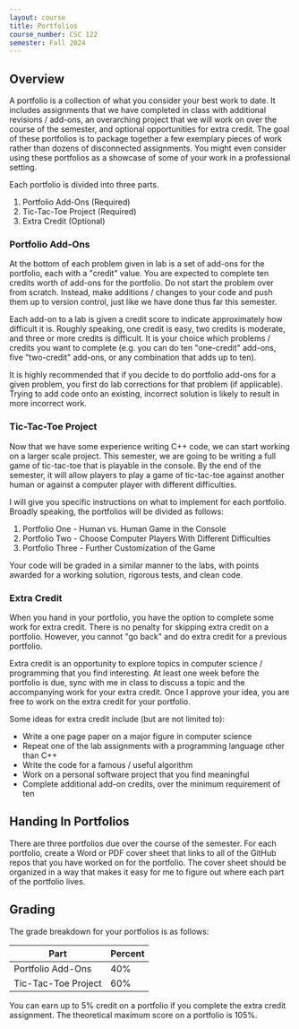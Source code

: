 ```yaml
---
layout: course
title: Portfolios
course_number: CSC 122
semester: Fall 2024
---
```


## Overview

A portfolio is a collection of what you consider your best work to date. It includes assignments that we have completed in class with additional revisions / add-ons, an overarching project that we will work on over the course of the semester, and optional opportunities for extra credit. The goal of these portfolios is to package together a few exemplary pieces of work rather than dozens of disconnected assignments. You might even consider using these portfolios as a showcase of some of your work in a professional setting.

Each portfolio is divided into three parts.

1. Portfolio Add-Ons (Required)
2. Tic-Tac-Toe Project (Required)
3. Extra Credit (Optional)

### Portfolio Add-Ons

At the bottom of each problem given in lab is a set of add-ons for the portfolio, each with a "credit" value. You are expected to complete ten credits worth of add-ons for the portfolio. Do not start the problem over from scratch. Instead, make additions / changes to your code and push them up to version control, just like we have done thus far this semester.

Each add-on to a lab is given a credit score to indicate approximately how difficult it is. Roughly speaking, one credit is easy, two credits is moderate, and three or more credits is difficult. It is your choice which problems / credits you want to complete (e.g. you can do ten "one-credit" add-ons, five "two-credit" add-ons, or any combination that adds up to ten).

It is highly recommended that if you decide to do portfolio add-ons for a given problem, you first do lab corrections for that problem (if applicable). Trying to add code onto an existing, incorrect solution is likely to result in more incorrect work.

### Tic-Tac-Toe Project

Now that we have some experience writing C++ code, we can start working on a larger scale project. This semester, we are going to be writing a full game of tic-tac-toe that is playable in the console. By the end of the semester, it will allow players to play a game of tic-tac-toe against another human or against a computer player with different difficulties.

I will give you specific instructions on what to implement for each portfolio. Broadly speaking, the portfolios will be divided as follows:

1. Portfolio One - Human vs. Human Game in the Console
2. Portfolio Two - Choose Computer Players With Different Difficulties
3. Portfolio Three - Further Customization of the Game

Your code will be graded in a similar manner to the labs, with points awarded for a working solution, rigorous tests, and clean code.

### Extra Credit

When you hand in your portfolio, you have the option to complete some work for extra credit. There is no penalty for skipping extra credit on a portfolio. However, you cannot "go back" and do extra credit for a previous portfolio.

Extra credit is an opportunity to explore topics in computer science / programming that you find interesting. At least one week before the portfolio is due, sync with me in class to discuss a topic and the accompanying work for your extra credit. Once I approve your idea, you are free to work on the extra credit for your portfolio.

Some ideas for extra credit include (but are not limited to):

* Write a one page paper on a major figure in computer science
* Repeat one of the lab assignments with a programming language other than C++
* Write the code for a famous / useful algorithm
* Work on a personal software project that you find meaningful
* Complete additional add-on credits, over the minimum requirement of ten

## Handing In Portfolios

There are three portfolios due over the course of the semester. For each portfolio, create a Word or PDF cover sheet that links to all of the GitHub repos that you have worked on for the portfolio. The cover sheet should be organized in a way that makes it easy for me to figure out where each part of the portfolio lives.

## Grading

The grade breakdown for your portfolios is as follows:

| Part | Percent |
|------|---------|
| Portfolio Add-Ons | 40% |
| Tic-Tac-Toe Project | 60% |

You can earn up to 5% credit on a portfolio if you complete the extra credit assignment. The theoretical maximum score on a portfolio is 105%.
